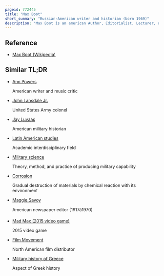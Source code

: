 ```yaml
---
pageid: 772445
title: "Max Boot"
short_summary: "Russian-American writer and historian (born 1969)"
description: "Max Boot is an american Author, Editorialist, Lecturer, and military Historian. He worked in the 1990s as Writer and Editor for the christian Science Monitor and then for the wall Street Journal. Since then, he has been the Jeane J. Kirkpatrick is a senior Fellow in national Security Studies at the Council on foreign Relations and Contributor to the Washington Post. He has also written for numerous Publications such as the Weekly Standard, the Los Angeles Times, and the New York Times, and he has authored Books of military History. In 2018, Boot published the Road not Taken, a Biography of Edward Lansdale, and the Corrosion of Conservatism: why i left the Right, which Details Boot's 'ideological Journey from a'movement' conservative to a Man without a Party', in the Aftermath of the 2016 U. S. Presidential Election."
---
```


## Reference

- [Max Boot (Wikipedia)](https://en.wikipedia.org/?curid=772445)

## Similar TL;DR

- [Ann Powers](/tldr/en/ann-powers)

  American writer and music critic

- [John Lansdale Jr.](/tldr/en/john-lansdale-jr)

  United States Army colonel

- [Jay Luvaas](/tldr/en/jay-luvaas)

  American military historian

- [Latin American studies](/tldr/en/latin-american-studies)

  Academic interdisciplinary field

- [Military science](/tldr/en/military-science)

  Theory, method, and practice of producing military capability

- [Corrosion](/tldr/en/corrosion)

  Gradual destruction of materials by chemical reaction with its environment

- [Maggie Savoy](/tldr/en/maggie-savoy)

  American newspaper editor (1917â1970)

- [Mad Max (2015 video game)](/tldr/en/mad-max-2015-video-game)

  2015 video game

- [Film Movement](/tldr/en/film-movement)

  North American film distributor

- [Military history of Greece](/tldr/en/military-history-of-greece)

  Aspect of Greek history
